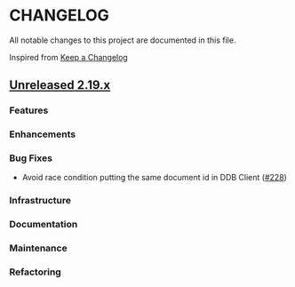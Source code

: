 # CHANGELOG
All notable changes to this project are documented in this file.

Inspired from [Keep a Changelog](https://keepachangelog.com/en/1.1.0/)

## [Unreleased 2.19.x](https://github.com/opensearch-project/opensearch-remote-metadata-sdk/compare/2.19...HEAD)
### Features
### Enhancements
### Bug Fixes
- Avoid race condition putting the same document id in DDB Client ([#228](https://github.com/opensearch-project/opensearch-remote-metadata-sdk/pull/228))

### Infrastructure
### Documentation
### Maintenance
### Refactoring
